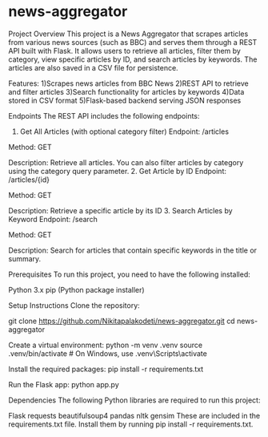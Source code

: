 # news-aggregator

Project Overview
This project is a News Aggregator that scrapes articles from various news sources (such as BBC) and serves them through a REST API built with Flask. It allows users to retrieve all articles, filter them by category, view specific articles by ID, and search articles by keywords. The articles are also saved in a CSV file for persistence.

Features:
1)Scrapes news articles from BBC News
2)REST API to retrieve and filter articles
3)Search functionality for articles by keywords
4)Data stored in CSV format
5)Flask-based backend serving JSON responses

Endpoints
The REST API includes the following endpoints:

1. Get All Articles (with optional category filter)
Endpoint: /articles

Method: GET

Description: Retrieve all articles. You can also filter articles by category using the category query parameter.
2. Get Article by ID
Endpoint: /articles/{id}

Method: GET

Description: Retrieve a specific article by its ID
3. Search Articles by Keyword
Endpoint: /search

Method: GET

Description: Search for articles that contain specific keywords in the title or summary.

Prerequisites
To run this project, you need to have the following installed:

Python 3.x
pip (Python package installer)

Setup Instructions
Clone the repository:

git clone https://github.com/Nikitapalakodeti/news-aggregator.git
cd news-aggregator

Create a virtual environment:
python -m venv .venv
source .venv/bin/activate   # On Windows, use .venv\Scripts\activate

Install the required packages:
pip install -r requirements.txt

Run the Flask app:
python app.py

Dependencies
The following Python libraries are required to run this project:

Flask
requests
beautifulsoup4
pandas
nltk
gensim
These are included in the requirements.txt file. Install them by running pip install -r requirements.txt.
